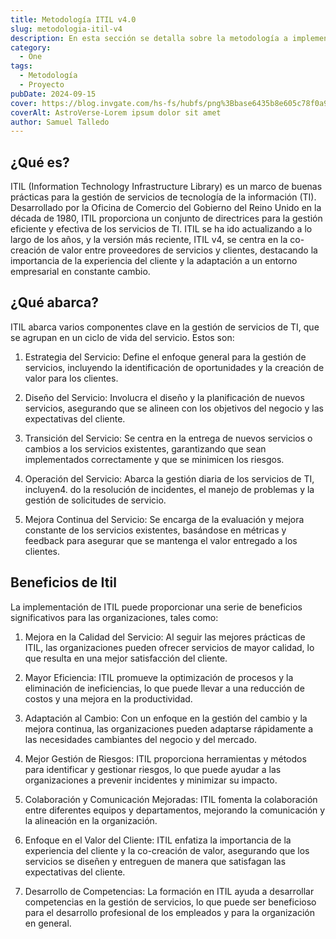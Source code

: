 ```yaml
---
title: Metodología ITIL v4.0
slug: metodologia-itil-v4
description: En esta sección se detalla sobre la metodología a implementar en el proyecto
category:
  - One
tags:
  - Metodología
  - Proyecto
pubDate: 2024-09-15
cover: https://blog.invgate.com/hs-fs/hubfs/png%3Bbase6435b8e605c78f0a95.png?width=1024&name=png%3Bbase6435b8e605c78f0a95.png
coverAlt: AstroVerse-Lorem ipsum dolor sit amet
author: Samuel Talledo
---
```


## ¿Qué es?

ITIL (Information Technology Infrastructure Library) es un marco de buenas prácticas para la gestión de servicios de tecnología de la información (TI). Desarrollado por la Oficina de Comercio del Gobierno del Reino Unido en la década de 1980, ITIL proporciona un conjunto de directrices para la gestión eficiente y efectiva de los servicios de TI. ITIL se ha ido actualizando a lo largo de los años, y la versión más reciente, ITIL v4, se centra en la co-creación de valor entre proveedores de servicios y clientes, destacando la importancia de la experiencia del cliente y la adaptación a un entorno empresarial en constante cambio.

## ¿Qué abarca?

ITIL abarca varios componentes clave en la gestión de servicios de TI, que se agrupan en un ciclo de vida del servicio. Estos son:

1. Estrategia del Servicio: Define el enfoque general para la gestión de servicios, incluyendo la identificación de oportunidades y la creación de valor para los clientes.

2. Diseño del Servicio: Involucra el diseño y la planificación de nuevos servicios, asegurando que se alineen con los objetivos del negocio y las expectativas del cliente.

3. Transición del Servicio: Se centra en la entrega de nuevos servicios o cambios a los servicios existentes, garantizando que sean implementados correctamente y que se minimicen los riesgos.

4. Operación del Servicio: Abarca la gestión diaria de los servicios de TI, incluyen4. do la resolución de incidentes, el manejo de problemas y la gestión de solicitudes de servicio.

5. Mejora Continua del Servicio: Se encarga de la evaluación y mejora constante de los servicios existentes, basándose en métricas y feedback para asegurar que se mantenga el valor entregado a los clientes.

## Beneficios de Itil

La implementación de ITIL puede proporcionar una serie de beneficios significativos para las organizaciones, tales como:

1. Mejora en la Calidad del Servicio: Al seguir las mejores prácticas de ITIL, las organizaciones pueden ofrecer servicios de mayor calidad, lo que resulta en una mejor satisfacción del cliente.

2. Mayor Eficiencia: ITIL promueve la optimización de procesos y la eliminación de ineficiencias, lo que puede llevar a una reducción de costos y una mejora en la productividad.

3. Adaptación al Cambio: Con un enfoque en la gestión del cambio y la mejora continua, las organizaciones pueden adaptarse rápidamente a las necesidades cambiantes del negocio y del mercado.

4. Mejor Gestión de Riesgos: ITIL proporciona herramientas y métodos para identificar y gestionar riesgos, lo que puede ayudar a las organizaciones a prevenir incidentes y minimizar su impacto.

5. Colaboración y Comunicación Mejoradas: ITIL fomenta la colaboración entre diferentes equipos y departamentos, mejorando la comunicación y la alineación en la organización.

6. Enfoque en el Valor del Cliente: ITIL enfatiza la importancia de la experiencia del cliente y la co-creación de valor, asegurando que los servicios se diseñen y entreguen de manera que satisfagan las expectativas del cliente.

7. Desarrollo de Competencias: La formación en ITIL ayuda a desarrollar competencias en la gestión de servicios, lo que puede ser beneficioso para el desarrollo profesional de los empleados y para la organización en general.